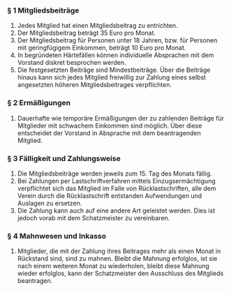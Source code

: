 ### § 1 Mitgliedsbeiträge
1. Jedes Mitglied hat einen Mitgliedsbeitrag zu entrichten.
2. Der Mitgliedsbeitrag beträgt 35 Euro pro Monat.
3. Der Mitgliedsbeitrag für Personen unter 18 Jahren, bzw. für Personen mit geringfügigem Einkommen, beträgt 10 Euro pro Monat.
4. In begründeten Härtefällen können individuelle Absprachen mit dem Vorstand diskret besprochen werden.
3. Die festgesetzten Beiträge sind Mindestbeiträge. Über die Beiträge hinaus kann sich jedes Mitglied freiwillig zur Zahlung eines selbst angesetzten höheren Mitgliedsbeitrages verpflichten.

### § 2 Ermäßigungen
1. Dauerhafte wie temporäre Ermäßigungen der zu zahlenden Beiträge für Mitglieder mit schwachem Einkommen sind möglich. Über diese entscheidet der Vorstand in Absprache mit dem beantragenden Mitglied.

### § 3 Fälligkeit und Zahlungsweise
1. Die Mitgliedsbeiträge werden jeweils zum 15. Tag des Monats fällig.
2. Bei Zahlungen per Lastschriftverfahren mittels Einzugsermächtigung verpflichtet sich das Mitglied im Falle von Rücklastschriften, alle dem Verein durch die Rücklastschrift entstanden Aufwendungen und Auslagen zu ersetzen.
3. Die Zahlung kann auch auf eine andere Art geleistet werden. Dies ist jedoch vorab mit dem Schatzmeister zu vereinbaren.

### § 4 Mahnwesen und Inkasso
1. Mitglieder, die mit der Zahlung ihres Beitrages mehr als einen Monat in Rückstand sind, sind zu mahnen. Bleibt die Mahnung erfolglos, ist sie nach einem weiteren Monat zu wiederholen, bleibt diese Mahnung wieder erfolglos, kann der Schatzmeister den Ausschluss des Mitglieds beantragen.
